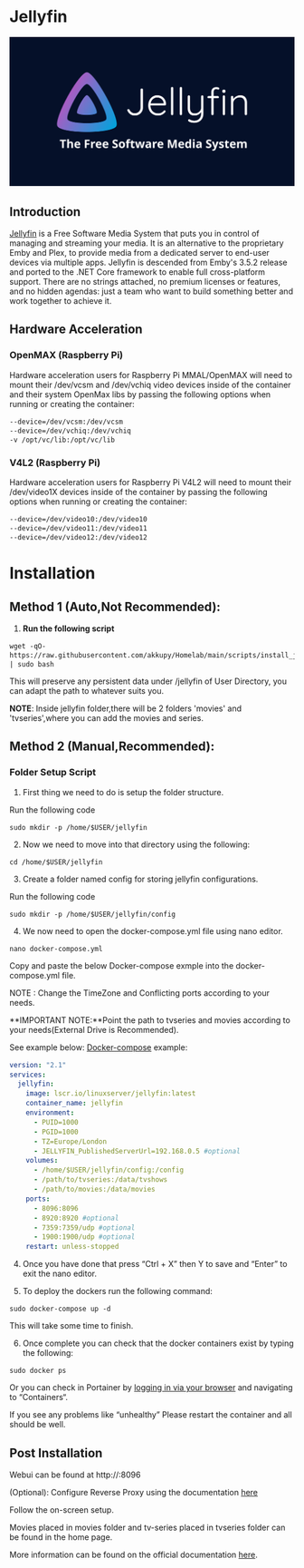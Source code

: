 # Jellyfin

<p align="center">
  <img src="../images/jellyfin.png" width="512"/>
</p>

## Introduction

[Jellyfin](https://jellyfin.org/) is a Free Software Media System that puts you in control of managing and streaming your media. It is an alternative to the proprietary Emby and Plex, to provide media from a dedicated server to end-user devices via multiple apps. Jellyfin is descended from Emby's 3.5.2 release and ported to the .NET Core framework to enable full cross-platform support. There are no strings attached, no premium licenses or features, and no hidden agendas: just a team who want to build something better and work together to achieve it.

## Hardware Acceleration

### OpenMAX (Raspberry Pi)

Hardware acceleration users for Raspberry Pi MMAL/OpenMAX will need to mount their /dev/vcsm and /dev/vchiq video devices inside of the container and their system OpenMax libs by passing the following options when running or creating the container:

```
--device=/dev/vcsm:/dev/vcsm
--device=/dev/vchiq:/dev/vchiq
-v /opt/vc/lib:/opt/vc/lib
```

### V4L2 (Raspberry Pi)

Hardware acceleration users for Raspberry Pi V4L2 will need to mount their /dev/video1X devices inside of the container by passing the following options when running or creating the container:

```
--device=/dev/video10:/dev/video10
--device=/dev/video11:/dev/video11
--device=/dev/video12:/dev/video12
```

# Installation

## Method 1 (Auto,**Not Recommended**):

1. **Run the following script**

```
wget -qO- https://raw.githubusercontent.com/akkupy/Homelab/main/scripts/install_jellyfin.sh | sudo bash
```

This will preserve any persistent data under /jellyfin of User Directory, you can adapt the path to whatever suits you.

**NOTE**: Inside jellyfin folder,there will be 2 folders 'movies' and 'tvseries',where you can add the movies and series.


## Method 2 (Manual,**Recommended**):

### Folder Setup Script

1. First thing we need to do is setup the folder structure. 

Run the following code
```
sudo mkdir -p /home/$USER/jellyfin
```

2. Now we need to move into that directory using the following:

```
cd /home/$USER/jellyfin
```
3. Create a folder named config for storing jellyfin configurations.

Run the following code
```
sudo mkdir -p /home/$USER/jellyfin/config
```
4. We now need to open the docker-compose.yml file using nano editor.

```
nano docker-compose.yml
```
Copy and paste the below Docker-compose exmple into the docker-compose.yml file.

NOTE : Change the TimeZone and Conflicting ports according to your needs.

**IMPORTANT NOTE:**Point the path to tvseries and movies according to your needs(External Drive is Recommended).

See example below:
[Docker-compose](https://docs.docker.com/compose/install/) example:

```yaml
version: "2.1"
services:
  jellyfin:
    image: lscr.io/linuxserver/jellyfin:latest
    container_name: jellyfin
    environment:
      - PUID=1000
      - PGID=1000
      - TZ=Europe/London
      - JELLYFIN_PublishedServerUrl=192.168.0.5 #optional
    volumes:
      - /home/$USER/jellyfin/config:/config
      - /path/to/tvseries:/data/tvshows
      - /path/to/movies:/data/movies
    ports:
      - 8096:8096
      - 8920:8920 #optional
      - 7359:7359/udp #optional
      - 1900:1900/udp #optional
    restart: unless-stopped
```
4. Once you have done that press “Ctrl + X” then Y to save and “Enter” to exit the nano editor.

5. To deploy the dockers run the following command:

```
sudo docker-compose up -d
```

This will take some time to finish.

6. Once complete you can check that the docker containers exist by typing the following:

```
sudo docker ps
```

Or you can check in Portainer by [logging in via your browser](https://github.com/akkupy/Homelab#login-to-portainer) and navigating to “Containers“.

If you see any problems like “unhealthy” Please restart the container and all should be well.

## Post Installation

Webui can be found at http://<your-ip>:8096

(Optional): Configure Reverse Proxy using the documentation [here](https://github.com/akkupy/Homelab/blob/main/docs/nginx_proxy_manager.md#first-proxy-host-setup)

Follow the on-screen setup.

Movies placed in movies folder and tv-series placed in tvseries folder can be found in the home page.

More information can be found on the official documentation [here](https://jellyfin.org/docs/general/quick-start/).

